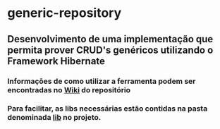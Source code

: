 # generic-repository
## Desenvolvimento de uma implementação que permita prover CRUD's genéricos utilizando o Framework Hibernate ##

### Informações de como utilizar a ferramenta podem ser encontradas no [Wiki] do repositório

### Para facilitar, as libs necessárias estão contidas na pasta denominada [lib] no projeto.




[Wiki]:https://github.com/KaynanCoelho/generic-repository/wiki

[lib]:https://github.com/KaynanCoelho/generic-repository/tree/master/lib
